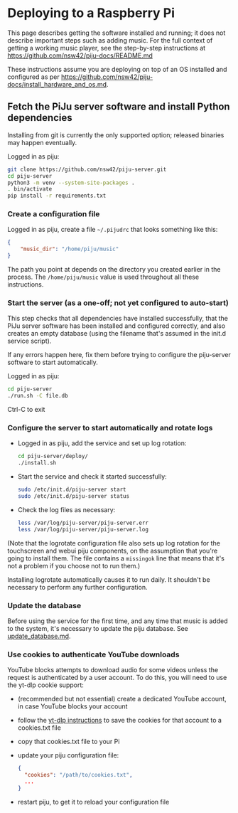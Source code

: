 # Deploying to a Raspberry Pi

This page describes getting the software installed and running; it does not
describe important steps such as adding music. For the full context of getting
a working music player, see the step-by-step instructions at
<https://github.com/nsw42/piju-docs/README.md>

These instructions assume you are deploying on top of an OS installed and
configured as per
<https://github.com/nsw42/piju-docs/install_hardware_and_os.md>.

## Fetch the PiJu server software and install Python dependencies

Installing from git is currently the only supported option; released binaries
may happen eventually.

Logged in as piju:

```sh
git clone https://github.com/nsw42/piju-server.git
cd piju-server
python3 -m venv --system-site-packages .
. bin/activate
pip install -r requirements.txt
```

### Create a configuration file

Logged in as piju, create a file `~/.pijudrc` that looks something like this:

```json
{
    "music_dir": "/home/piju/music"
}
```

The path you point at depends on the directory you created earlier in the
process. The `/home/piju/music` value is used throughout all these
instructions.

### Start the server (as a one-off; not yet configured to auto-start)

This step checks that all dependencies have installed successfully, that the
PiJu server software has been installed and configured correctly, and also
creates an empty database (using the filename that's assumed in the init.d
service script).

If any errors happen here, fix them before trying to configure the piju-server
software to start automatically.

Logged in as piju:

```sh
cd piju-server
./run.sh -C file.db
```

Ctrl-C to exit

### Configure the server to start automatically and rotate logs

- Logged in as piju, add the service and set up log rotation:

  ```sh
  cd piju-server/deploy/
  ./install.sh
  ```

- Start the service and check it started successfully:

  ```sh
  sudo /etc/init.d/piju-server start
  sudo /etc/init.d/piju-server status
  ```

- Check the log files as necessary:

  ```sh
  less /var/log/piju-server/piju-server.err
  less /var/log/piju-server/piju-server.log
  ```

(Note that the logrotate configuration file also sets up log rotation for the touchscreen
and webui piju components, on the assumption that you're going to install them. The file
contains a `missingok` line that means that it's not a problem if you choose not to run
them.)

Installing logrotate automatically causes it to run daily. It shouldn't be
necessary to perform any further configuration.

### Update the database

Before using the service for the first time, and any time that music is added
to the system, it's necessary to update the piju database.  See
[update_database.md](update_database.md).

### Use cookies to authenticate YouTube downloads

YouTube blocks attempts to download audio for some videos unless the request
is authenticated by a user account. To do this, you will need to use the
yt-dlp cookie support:

- (recommended but not essential) create a dedicated YouTube account, in case YouTube
  blocks your account
- follow the
  [yt-dlp instructions](https://github.com/yt-dlp/yt-dlp/wiki/Extractors#exporting-youtube-cookies)
  to save the cookies for that account to a cookies.txt file
- copy that cookies.txt file to your Pi
- update your piju configuration file:

  ```json
  {
    "cookies": "/path/to/cookies.txt",
    ...
  }
  ```

- restart piju, to get it to reload your configuration file
